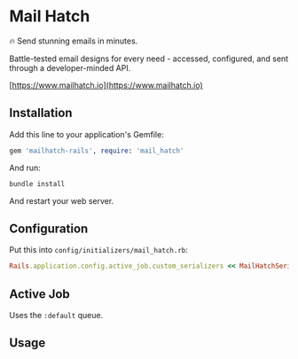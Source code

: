 # Mail Hatch

:fire: Send stunning emails in minutes.

Battle-tested email designs for every need - accessed, configured, and sent through a developer-minded API.

[https://www.mailhatch.io](https://www.mailhatch.io)

## Installation

Add this line to your application's Gemfile:

```ruby
gem 'mailhatch-rails', require: 'mail_hatch'
```

And run:

```sh
bundle install
```

And restart your web server.

## Configuration

Put this into `config/initializers/mail_hatch.rb`:

```ruby
Rails.application.config.active_job.custom_serializers << MailHatchSerializer
```

## Active Job

Uses the `:default` queue.

## Usage

